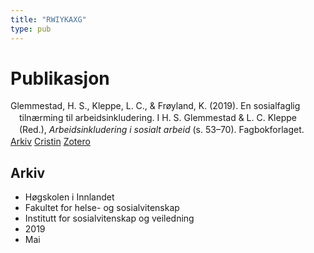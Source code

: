 ```yaml
---
title: "RWIYKAXG"
type: pub
---
```

<h1>Publikasjon</h1>
<article id="csl-bib-container-RWIYKAXG" class="csl-bib-container">
  <div class="csl-bib-body" style="line-height: 1.35; padding-left: 1em; text-indent:-1em;">
  <div class="csl-entry">Glemmestad, H. S., Kleppe, L. C., &amp; Fr&#xF8;yland, K. (2019). En sosialfaglig tiln&#xE6;rming til arbeidsinkludering. I H. S. Glemmestad &amp; L. C. Kleppe (Red.), <i>Arbeidsinkludering i sosialt arbeid</i> (s. 53&#x2013;70). Fagbokforlaget.</div>
</div>
  <div class="csl-bib-buttons">
    <a href="#taxonomy-article-RWIYKAXG" class="csl-bib-button">Arkiv</a>
    <a href="https://app.cristin.no/results/show.jsf?id=1698220" alt="Cristin URL" class="csl-bib-button">Cristin</a>
    <a href="http://zotero.org/groups/5402882/items/RWIYKAXG" alt="Zotero URL" class="csl-bib-button">Zotero</a>
  </div>
  <div id="csl-bib-meta-container-RWIYKAXG"></div>
</article>
<div id="csl-bib-meta-RWIYKAXG" class="csl-bib-meta">
  <article id="taxonomy-article-RWIYKAXG" class="taxonomy-article">
    <h1>Arkiv</h1>
    <ul>
      <li>Høgskolen i Innlandet</li>
      <li>Fakultet for helse- og sosialvitenskap</li>
      <li>Institutt for sosialvitenskap og veiledning</li>
      <li>2019</li>
      <li>Mai</li>
    </ul>
  </article>
</div>

